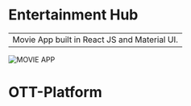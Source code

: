 # Entertainment Hub
<table>
<tr>
<td>
  Movie App built in React JS and Material UI.
</td>
</tr>
</table>

<!-- ## [Click Here to Watch Full tutorial on Youtube](https://www.youtube.com/watch?v=IQXjO0t4XRM&list=PLKhlp2qtUcSYC7EffnHzD-Ws2xG-j3aYo) -->

![MOVIE APP](https://user-images.githubusercontent.com/51760520/124705920-1172ac80-df14-11eb-9568-1e91968b1273.png)
# OTT-Platform

